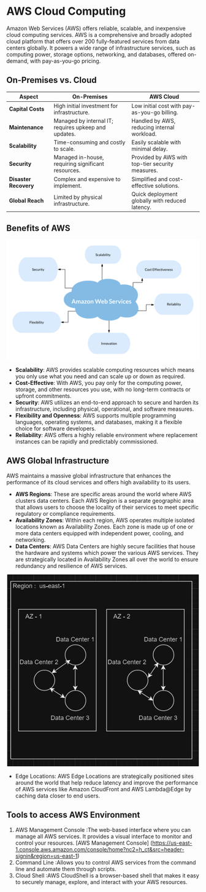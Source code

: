 # AWS Cloud Computing

Amazon Web Services (AWS) offers reliable, scalable, and inexpensive cloud computing services. AWS is a comprehensive and broadly adopted cloud platform that offers over 200 fully-featured services from data centers globally. 
It powers a wide range of infrastructure services, such as computing power, storage options, networking, and databases, offered on-demand, with pay-as-you-go pricing.

## On-Premises vs. Cloud
| Aspect                  | On-Premises                               | AWS Cloud                                  |
|-------------------------|-------------------------------------------|--------------------------------------------|
| **Capital Costs**       | High initial investment for infrastructure. | Low initial cost with pay-as-you-go billing. |
| **Maintenance**         | Managed by internal IT; requires upkeep and updates. | Handled by AWS, reducing internal workload. |
| **Scalability**         | Time-consuming and costly to scale.       | Easily scalable with minimal delay.        |
| **Security**            | Managed in-house, requiring significant resources. | Provided by AWS with top-tier security measures. |
| **Disaster Recovery**   | Complex and expensive to implement.       | Simplified and cost-effective solutions.   |
| **Global Reach**        | Limited by physical infrastructure.       | Quick deployment globally with reduced latency. |

## Benefits of AWS

<p align="center">
  <img src="images/AWS_Benefits.png" alt="AWS Benefits" width="600"/>
</p>

* **Scalability**: AWS provides scalable computing resources which means you only use what you need and can scale up or down as required.
* **Cost-Effective**: With AWS, you pay only for the computing power, storage, and other resources you use, with no long-term contracts or upfront commitments.
* **Security**: AWS utilizes an end-to-end approach to secure and harden its infrastructure, including physical, operational, and software measures.
* **Flexibility and Openness**: AWS supports multiple programming languages, operating systems, and databases, making it a flexible choice for software developers.
* **Reliability**: AWS offers a highly reliable environment where replacement instances can be rapidly and predictably commissioned.

## AWS Global Infrastructure
AWS maintains a massive global infrastructure that enhances the performance of its cloud services and offers high availability to its users.

* **AWS Regions**: These are specific areas around the world where AWS clusters data centers.
  Each AWS Region is a separate geographic area that allows users to choose the locality of their services to meet specific regulatory or compliance requirements.
* **Availability Zones**: Within each region, AWS operates multiple isolated locations known as Availability Zones.
  Each zone is made up of one or more data centers equipped with independent power, cooling, and networking.
* **Data Centers**: AWS Data Centers are highly secure facilities that house the hardware and systems which power the various AWS services.
  They are strategically located in Availability Zones all over the world to ensure redundancy and resilience of AWS services.

<p align="center">
  <img src="images/global_infra.png" alt="Global Infrastructure" width="500" height="500"//>
</p>

* Edge Locations: AWS Edge Locations are strategically positioned sites around the world that help reduce latency and improve the performance of AWS services like Amazon CloudFront and AWS Lambda@Edge by caching data closer to end users.

## Tools to access AWS Environment
1. AWS Management Console :The web-based interface where you can manage all AWS services. It provides a visual interface to monitor and control your resources.
   [AWS Management Console] (https://us-east-1.console.aws.amazon.com/console/home?nc2=h_ct&src=header-signin&region=us-east-1)
2. Command Line :Allows you to control AWS services from the command line and automate them through scripts.
3. Cloud Shell :AWS CloudShell is a browser-based shell that makes it easy to securely manage, explore, and interact with your AWS resources.
   
